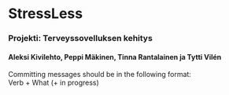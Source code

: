 # StressLess

### Projekti: Terveyssovelluksen kehitys
#### Aleksi Kivilehto, Peppi Mäkinen, Tinna Rantalainen ja Tytti Vilén

Committing messages should be in the following format:  
Verb + What (+ in progress)
